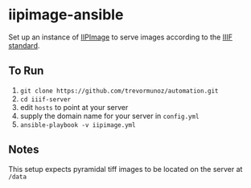 # iipimage-ansible

Set up an instance of [IIPImage](http://iipimage.sourceforge.net/) to serve images according to the [IIIF standard](http://iiif.io/).

## To Run

1. `git clone https://github.com/trevormunoz/automation.git`
2. `cd iiif-server`
3. edit `hosts` to point at your server
4. supply the domain name for your server in `config.yml`
5. `ansible-playbook -v iipimage.yml`

## Notes

This setup expects pyramidal tiff images to be located on the server at `/data`
